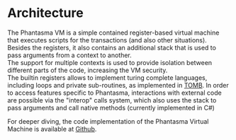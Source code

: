 # Architecture

The Phantasma VM is a simple contained register-based virtual machine that executes scripts for the transactions (and also other situations).\
Besides the registers, it also contains an additional stack that is used to pass arguments from a context to another.\
The support for multiple contexts is used to provide isolation between different parts of the code, increasing the VM security.\
The builtin registers allows to implement turing complete languages, including loops and private sub-routines, as implemented in [TOMB](http://localhost/#section-tomb). In order to access features specific to Phantasma, interactions with external code are possible via the "interop" calls system, which also uses the stack to pass arguments and call native methods (currently implemented in C#)

For deeper diving, the code implementation of the Phantasma Virtual Machine is available at [Github](https://github.com/phantasma-io/PhantasmaChain/blob/master/Phantasma.VM).
